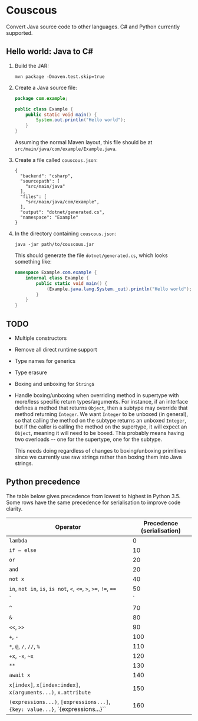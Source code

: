 # Couscous

Convert Java source code to other languages. C# and Python currently supported.

## Hello world: Java to C#

1.  Build the JAR:

    ```
    mvn package -Dmaven.test.skip=true
    ```

2.  Create a Java source file:

    ```java
    package com.example;

    public class Example {
        public static void main() {
            System.out.println("Hello world");
        }
    }
    ```
    
    Assuming the normal Maven layout,
    this file should be at `src/main/java/com/example/Example.java`.

3.  Create a file called `couscous.json`:

    ```
    {
      "backend": "csharp",
      "sourcepath": [
        "src/main/java"
      ],
      "files": [
        "src/main/java/com/example",
      ],
      "output": "dotnet/generated.cs",
      "namespace": "Example"
    }
    ```

4.  In the directory containing `couscous.json`:

    ```
    java -jar path/to/couscous.jar
    ```
    
    This should generate the file `dotnet/generated.cs`, which looks something like:
    
    ```csharp
    namespace Example.com.example {
        internal class Example {
            public static void main() {
                (Example.java.lang.System._out).println("Hello world");
            }
        }
    }
    ```

## TODO

* Multiple constructors

* Remove all direct runtime support

* Type names for generics

* Type erasure

* Boxing and unboxing for `String`s

* Handle boxing/unboxing when overriding method in supertype with more/less
  specific return types/arguments. For instance, if an interface defines a
  method that returns `Object`, then a subtype may override that method
  returning `Integer`. We want `Integer` to be unboxed (in general),
  so that calling the method on the subtype returns an unboxed `Integer`,
  but if the caller is calling the method on the supertype, it will expect
  an `Object`, meaning it will need to be boxed. This probably means having
  two overloads -- one for the supertype, one for the subtype.

  This needs doing regardless of changes to boxing/unboxing primitives since
  we currently use raw strings rather than boxing them into Java strings.

## Python precedence

The table below gives precedence from lowest to highest in Python 3.5.
Some rows have the same precedence for serialisation to improve code
clarity.

Operator | Precedence (serialisation)
---------|-----------
`lambda` | 0
`if – else` | 10
`or` | 20
`and` | 20
`not x`  | 40
`in`, `not in`, `is`, `is not`, `<`, `<=`, `>`, `>=`, `!=`, `==` | 50
`|` | 60
`^` | 70
`&` | 80
`<<`, `>>` | 90
`+`, `-` | 100
`*`, `@`, `/`, `//`, `%` | 110
`+x`, `-x`, `~x` | 120
`**` | 130
`await x` | 140
`x[index]`, `x[index:index]`, `x(arguments...)`, `x.attribute` | 150
`(expressions...)`, `[expressions...]`, `{key: value...}`, `{expressions...}`` | 160
